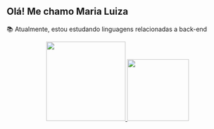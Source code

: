 ## Olá! Me chamo Maria Luiza

📚 Atualmente, estou estudando linguagens relacionadas a back-end

<div align="center">
  <a href="https://github.com/maluh62">
  <img height="180em" src="https://github-readme-stats.vercel.app/api?username=maluh62&show_icons=true&theme=onedark&include_all_commits=true&count_private=true"/>
  <img height="140em" src="https://github-readme-stats.vercel.app/api/top-langs/?username=maluh62&layout=compact&langs_count=7&theme=onedark"/>
  </div>
  
  ##
  
  <div>
    <a href= "marialuizadecastrosantos383@gmail.com"> <img sr
